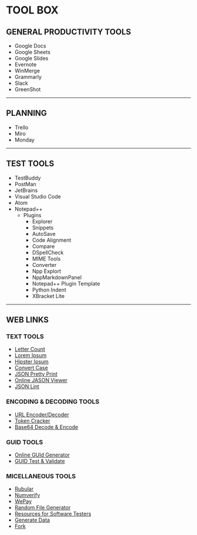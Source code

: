# TOOL BOX

## GENERAL PRODUCTIVITY TOOLS
* Google Docs
* Google Sheets
* Google Slides
* Evernote
* WinMerge
* Grammarly
* Slack
* GreenShot

---

## PLANNING
* Trello
* Miro
* Monday

---

## TEST TOOLS
* TestBuddy
* PostMan
* JetBrains
* Visual Studio Code
* Atom
* Notepad++
	* Plugins
		* Explorer
		* Snippets
		* AutoSave
		* Code Alignment
		* Compare
		* DSpellCheck
		* MIME Tools
		* Converter
		* Npp Explort
		* NppMarkdownPanel
		* Notepad++ Plugin Template
		* Python Indent
		* XBracket Lite

---

## WEB LINKS
### TEXT TOOLS

* [Letter Count](https://www.lettercount.com/)
* [Lorem Ipsum](http://www.loremipsum.de/index_e.html)
* [Hipster Ipsum](https://hipsum.co/)
* [Convert Case](https://convertcase.net/)
* [JSON Pretty Print](http://jsonprettyprint.com/)
* [Online JASON Viewer](http://jsonviewer.stack.hu/)
* [JSON Lint](https://jsonlint.com/)

### ENCODING & DECODING TOOLS

* [URL Encoder/Decoder](https://meyerweb.com/eric/tools/dencoder/)
* [Token Cracker](https://jwt.io/)
* [Base64 Decode & Encode](https://www.base64decode.org/)

### GUID TOOLS

* [Online GUId Generator](https://www.guidgenerator.com/)
* [GUID Test & Validate](http://guid.us/Test/GUID)

### MICELLANEOUS TOOLS
* [Rubular](https://rubular.com/r/bsCRGzMcYE)
* [Numverify](https://numverify.com/)
* [WePay](https://developer.wepay.com/docs/articles/testing)
* [Random File Generator](https://pinetools.com/random-file-generator)
* [Resources for Software Testers](https://www.ministryoftesting.com/dojo/series/resources)
* [Generate Data](http://generatedata.com/)
* [Fork](https://fork.dev/)
